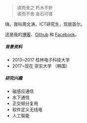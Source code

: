 > 锲而舍之 朽木不折  
> 锲而不舍 金石可镂

嗨，我叫周文涛，ICT研究生，现居首尔。

这是我的[博客](https://wentaozhou.cn)、[Github](http://github.com/) 和 [Facebook](https://www.facebook.com/zhouwentao612)。


##### 背景资料
- 2013~2017 桂林电子科技大学
- 2017~现在     崇实大学 （韩国）




##### 研究兴趣

- 磁感应通信
- 水下通信
- 正交频分复用
- 软件定义无线电
- 人工智能
